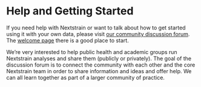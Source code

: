 # Help and Getting Started 

If you need help with Nextstrain or want to talk about how to get started using
it with your own data, please visit [our community discussion
forum][discussion].  The [welcome page][welcome] there is a good place to
start.

We’re very interested to help public health and academic groups run Nextstrain
analyses and share them (publicly or privately). The goal of the discussion
forum is to connect the community with each other and the core Nextstrain team
in order to share information and ideas and offer help. We can all learn
together as part of a larger community of practice.

[discussion]: https://discussion.nextstrain.org
[welcome]: https://discussion.nextstrain.org/t/welcome-to-discussion-nextstrain-org/30
